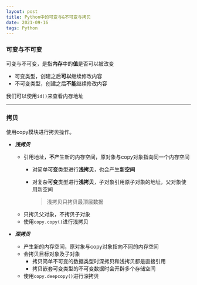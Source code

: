 ```yaml
---
layout: post
title: Python中的可变与&不可变与拷贝
date: 2021-09-16
tags: Python
---
```


### 可变与不可变
可变与不可变，是指**内存**中的**值**是否可以被改变
- 可变类型，创建之后**可以**继续修改内容
- 不可变类型，创建之后**不能**继续修改内容

我们可以使用`id()`来查看内存地址

***

### 拷贝

使用copy模块进行拷贝操作。

- **_浅拷贝_**
  - 引用地址，**不**产生新的内存空间，原对象与copy对象指向同一个内存空间
    - 对简单**可变**类型进行**浅拷贝**，也会产生**新空间**

    - 对复杂**可变**类型进行**浅拷贝**，子对象引用原子对象的地址，父对象使用新空间

      > 浅拷贝只拷贝最顶层数据
  - 只拷贝父对象，不拷贝子对象
  - 使用`copy.copy()`进行浅拷贝

- **_深拷贝_**
  - 产生新的内存空间，原对象与copy对象指向不同的内存空间
  - 会拷贝目标对象及子对象
    - 拷贝简单不可变的数据类型时深拷贝和浅拷贝都是直接引用
    - 拷贝嵌套可变类型的不可变数据时会开辟多个存储空间
  - 使用`copy.deepcopy()`进行深拷贝

